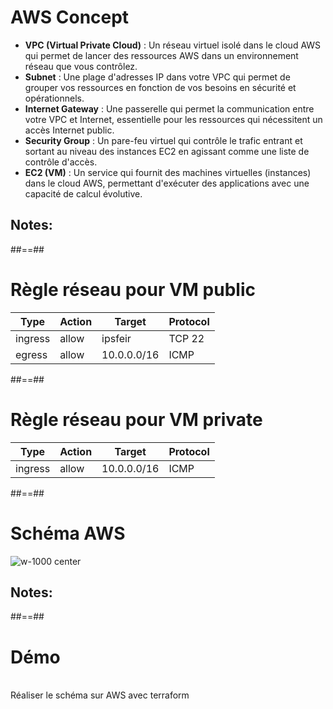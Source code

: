 # AWS Concept

* **VPC (Virtual Private Cloud)** : Un réseau virtuel isolé dans le cloud AWS qui permet de lancer des ressources AWS dans un environnement réseau que vous contrôlez.
* **Subnet** : Une plage d'adresses IP dans votre VPC qui permet de grouper vos ressources en fonction de vos besoins en sécurité et opérationnels.
* **Internet Gateway** : Une passerelle qui permet la communication entre votre VPC et Internet, essentielle pour les ressources qui nécessitent un accès Internet public.
* **Security Group** : Un pare-feu virtuel qui contrôle le trafic entrant et sortant au niveau des instances EC2 en agissant comme une liste de contrôle d'accès.
* **EC2 (VM)** : Un service qui fournit des machines virtuelles (instances) dans le cloud AWS, permettant d'exécuter des applications avec une capacité de calcul évolutive.
<!-- .element: class="list-fragment" -->

Notes:
- 

##==##

# Règle réseau pour VM public

| Type | Action | Target | Protocol |
|------|--------|---------|----------|
| ingress | allow | ipsfeir | TCP 22 |
| egress | allow | 10.0.0.0/16 | ICMP |

##==##

# Règle réseau pour VM private

| Type | Action | Target | Protocol |
|------|--------|---------|----------|
| ingress | allow | 10.0.0.0/16 | ICMP |

##==##

# Schéma AWS

![w-1000 center](./assets/images/terraform-aws.png)

Notes:
- 

##==##

<!-- .slide: class="exercice" -->

# Démo

<br>
Réaliser le schéma sur AWS avec terraform
<br>


